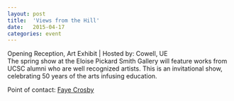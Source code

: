 ```yaml
---
layout: post
title:  'Views from the Hill'
date:   2015-04-17
categories: event
---
```

<div class="event-type-host">Opening Reception, Art Exhibit | Hosted by: Cowell, UE</div>
The spring show at the Eloise Pickard Smith Gallery will feature works from UCSC alumni who are well recognized artists. This is an invitational show, celebrating 50 years of the arts infusing education.

Point of contact: [Faye Crosby](mailto:fjcrosby@ucsc.edu)